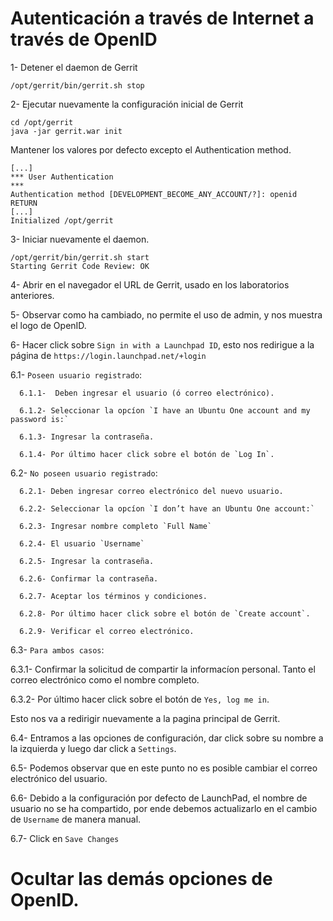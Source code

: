 Autenticación a través de Internet a través de OpenID
====

1- Detener el daemon de Gerrit

```
/opt/gerrit/bin/gerrit.sh stop
```

2- Ejecutar nuevamente la configuración inicial de Gerrit 

```
cd /opt/gerrit
java -jar gerrit.war init
```

Mantener los valores por defecto excepto el Authentication method.

```
[...]
*** User Authentication
***
Authentication method [DEVELOPMENT_BECOME_ANY_ACCOUNT/?]: openid RETURN
[...]
Initialized /opt/gerrit
```

3- Iniciar nuevamente el daemon.

```
/opt/gerrit/bin/gerrit.sh start
Starting Gerrit Code Review: OK
```

4- Abrir en el navegador el URL de Gerrit, usado en los laboratorios anteriores.

5- Observar como ha cambiado, no permite el uso de admin, y nos muestra el logo de OpenID.

6- Hacer click sobre `Sign in with a Launchpad ID`, esto nos redirigue a la página de `https://login.launchpad.net/+login`

6.1- `Poseen usuario registrado`: 

      6.1.1-  Deben ingresar el usuario (ó correo electrónico).

      6.1.2- Seleccionar la opcíon `I have an Ubuntu One account and my password is:` 

      6.1.3- Ingresar la contraseña.

      6.1.4- Por último hacer click sobre el botón de `Log In`.

6.2- `No poseen usuario registrado`: 

      6.2.1- Deben ingresar correo electrónico del nuevo usuario.

      6.2.2- Seleccionar la opcíon `I don’t have an Ubuntu One account:`

      6.2.3- Ingresar nombre completo `Full Name`

      6.2.4- El usuario `Username`

      6.2.5- Ingresar la contraseña.

      6.2.6- Confirmar la contraseña.

      6.2.7- Aceptar los términos y condiciones.

      6.2.8- Por último hacer click sobre el botón de `Create account`.

      6.2.9- Verificar el correo electrónico.

6.3- `Para ambos casos`:

   6.3.1- Confirmar la solicitud de compartir la informacíon personal. Tanto el correo electrónico como el nombre completo.

   6.3.2- Por último hacer click sobre el botón de `Yes, log me in`.

Esto nos va a redirigir nuevamente a la pagina principal de Gerrit.

6.4- Entramos a las opciones de configuración, dar click sobre su nombre a la izquierda y luego dar click a `Settings`.

6.5- Podemos observar que en este punto no es posible cambiar el correo electrónico del usuario.

6.6- Debido a la configuración por defecto de LaunchPad, el nombre de usuario no se ha compartido, por ende debemos actualizarlo en el cambio de `Username` de manera manual.

6.7- Click en `Save Changes`

Ocultar las demás opciones de OpenID.
=======


